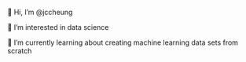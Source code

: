 👋 Hi, I’m @jccheung

👀 I’m interested in data science

🌱 I’m currently learning about creating machine learning data sets from scratch

<!---
jccheung/jccheung is a ✨ special ✨ repository because its `README.md` (this file) appears on your GitHub profile.
You can click the Preview link to take a look at your changes.
--->
